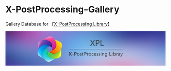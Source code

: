 # X-PostProcessing-Gallery

 Gallery Database for 【[X-PostProcessing Library](https://github.com/QianMo/X-PostProcessing-Library)】

 ![](Media/XPL-Title-v2.jpg)

